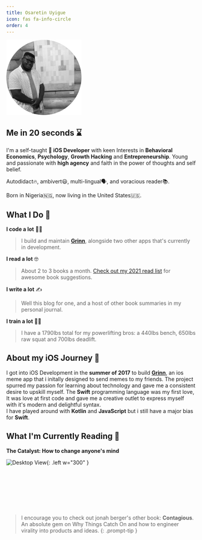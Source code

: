 ```yaml
---
title: Osaretin Uyigue
icon: fas fa-info-circle
order: 4
---
```


<!-- > Add Markdown syntax content to file `_tabs/about.md`{: .filepath } and it will show up on this page.
{: .prompt-tip } -->

<img src="/assets/img/avatar.png" width="200" height="200">


## Me in 20 seconds ⌛️

I'm a self-taught ** iOS Developer** with keen Interests in **Behavioral Economics**, **Psychology**, **Growth Hacking** and **Entrepreneurship**. Young and passionate with **high agency** and faith in the power of thoughts and self belief.

Autodidact🔥, ambivert😃, multi-lingual🗣️, and voracious reader📚.

Born in Nigeria🇳🇬, now living in the United States🇺🇸.


## What I Do 🔁

**I code a lot** 👨‍💻
> I build and maintain [**Grinn**](http://itunes.apple.com/us/app/grinn/id1430380304/?ls=1&mt=8), alongside two other apps that's currently in development.

**I read a lot** 🤓
> About 2 to 3 books a month. [Check out my 2021 read list](https://samisays11.github.io/posts/My-2021-Readlist) for awesome book suggestions.


**I write a lot** ✍️
> Well this blog for one, and a host of other book summaries in my personal journal.

**I train a lot** 🏋️‍♀️
> I have a 1790lbs total for my powerlifting bros: a 440lbs bench, 650lbs raw squat and 700lbs deadlift.


## About my iOS Journey 

 I got into iOS Development in the **summer of 2017** to build [**Grinn**](http://itunes.apple.com/us/app/grinn/id1430380304/?ls=1&mt=8), an ios meme app that i initally designed to send memes to my friends. The project spurred my passion for learning about technology and gave me a consistent desire to upskill myself. The **Swift** programming language was my first love, It was love at first code and gave me a creative outlet to express myself with it's modern and delightful syntax.  
 I have played around with **Kotlin** and **JavaScript** but i still have a major bias for **Swift**.

<!-- > The blog is essentially a repo of insights from my favorite **books, programming discoveries and personal experiences**. -->
<!-- {: .prompt-tip } -->

## What I'm Currently Reading 📖

**The Catalyst: How to change anyone's mind**

![Desktop View](https://executiveeducation.wharton.upenn.edu/wp-content/uploads/2020/02/2003-the-catalyst-how-to-change-anyones-mind-600.jpg){: .left w="300" }
 <!-- _By Jonah Berger_ -->
 <br/><br/>
 <br/><br/>
 <br/><br/>


> I encourage you to check out jonah berger's other book: **Contagious**. An absolute gem on Why Things Catch On and how to engineer virality into products and ideas. 
{: .prompt-tip }


<!-- I like to think of myself as a knowledge athlete. I have mastered the art of continous learning, probably why I'm drawn to the tech industry (there's always something to learn). I'm a master of the flow state, inversion & high agency, student of logic and reasoning and when i'm not laughing i'm probably sleeping. -->
<!-- 
**I'm a Solo-tasker**: I’m into only one thing at a time, I hyper-focus on the target till completion, whether that takes hours, months, or even years. I enjoy chunking and sequentially tackling challenges (probaly why i enjoy programming in general).

**I'm overly optimistic**: I'm very optimistic about the future but pessimistic about the present. I always feel like in a long en -->




<!-- 
I think very long-term and future-focused. Even as a teenager, when friends would tease me for not having tattoos or piercings, I never got them because my first thought is, “Will I want that when I’m 80?” If not, then why do it? My present life is in service of my future self. I tend to do things for my future, not my present.
I like women. Almost all of my best friends are women. Gender stereotypes bristle me.
I’m wary of anything that feels like addiction. Whether drinking, phone/internet use, playing games, or whatever — if people tend to get an unhealthy addiction to it, I avoid it.
I care deeply about very little. I’m committed to just a few people and a few interests. Everything else, I keep away. (See “hell yeah or no”.) It’s a simple and sincere life.
I walk away — to a fault. I’m not a fighter. When something’s not to my liking — or if something gets too confrontational or antagonistic — I just leave. Since I’m happy being alone, the bar is set really high to make me engage with a person or situation that I’m not enjoying.
I’m deliberate. I don’t believe in the “I can’t help the way I am” approach to life. Only dead fish go with the flow. I change who I am to get what I want, instead of the other way around.
I hate noise. I’m always seeking silence. I don’t like crowds, cities, bars, parties, streets, etc. I damaged my hearing at a concert when I was 13, with a loud ringing ever since, so I don’t know if it’s due to that or not, but in a crowd I can’t pick out one voice from another. So meeting people in noisy places is pointless, since I can’t understand what anyone is saying. It’s another reason I prefer quiet one-on-one conversations. I even go to the gym late at night, after they close, so I can work out in silence.
I hate to waste a single hour. I feel the precious value of time, most of the time. I imagine my time as worth $1000 an hour, and ask myself what’s worth $1000. Watching a TV show? Absolutely not. (“Game of Thrones” was 70 hours, so would have cost $70,000 to watch.) Social media? Absolutely not. Focused learning or creating? Yep! Being with my kid? Always. -->



<!-- ## A little More

Master of the flow state, inversion & high agency.

Student of logic and reasoning.

When i'm not laughing i'm probably sleeping. -->



<!-- ## Oh, Hello There 👋 
## Welcome to my Blog


 **I am Osas**, \
 an  iOS Developer with a keen Interest on **Behavioral Economics, All things-Psychology and Growth Hacking.** \
 I got into programming in the summer of 2017 to build [**Grinn**](http://itunes.apple.com/us/app/grinn/id1430380304/?ls=1&mt=8) an ios app that i wanted to design to make me and my buddy laugh at silly memes. The project spured my passion for learning about technology and drove me down a path of consistent desire to upskill myself so i could keep building virtually appealing softwares. \
 I find great joy in creating delightful user expriences through native ios apps.\
 And when I'm not programming you will probably find me geeking out on a book or something related to choice architecture, growth hacking or lifting heavy weights in rags 😂 

 > This blog is a repositiory of insights from my favorite **books, personal discoveries and programming tutorials**; an attempt to document personal evolution in public.
{: .prompt-tip } -->

<!-- 
> This is a very long line that will still be quoted properly when it wraps. Oh boy let's keep writing to make sure this is long enough to actually wrap for everyone. Oh, you can *put* **Markdown** into a blockquote.  -->



<!-- > Currently learning **NodeJS** so I will be documenting that journey
{: .prompt-tip } -->